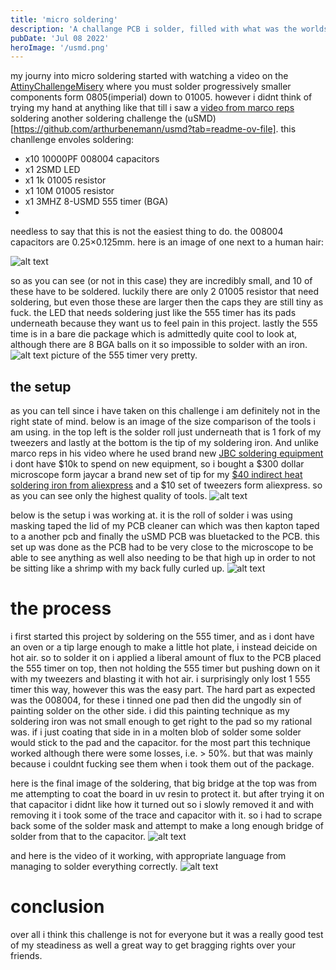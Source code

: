 ```yaml
---
title: 'micro soldering'
description: 'A challange PCB i solder, filled with what was the worlds smallest capacitors'
pubDate: 'Jul 08 2022'
heroImage: '/usmd.png'
---
```


my journy into micro soldering started with watching a video on the [AttinyChallengeMisery](https://github.com/aspro648/KiCad/tree/master/projects/Attiny/AttinyChallengeMisery) where you must solder progressively smaller components form 0805(imperial) down to 01005. however i didnt think of trying my hand at anything like that till i saw a [video from marco reps](https://www.youtube.com/watch?v=2vpTYaDGmCs&t=1451s) soldering another soldering challenge the (uSMD)[https://github.com/arthurbenemann/usmd?tab=readme-ov-file]. this chanllenge envoles soldering:
- x10 10000PF 008004 capacitors
- x1 2SMD LED
- x1 1k 01005 resistor
- x1 10M 01005 resistor
- x1 3MHZ 8-USMD 555 timer (BGA)
- 


needless to say that this is not the easiest thing to do. the 008004 capacitors are 0.25×0.125mm. here is an image of one next to a human hair:

![alt text](/micro/08004_and_hair.jpg)

so as you can see (or not in this case) they are incredibly small, and 10 of these have to be soldered. luckily there are only 2 01005 resistor that need soldering, but even those these are larger then the caps they are still tiny as fuck. the LED that needs soldering just like the 555 timer has its pads underneath because they want us to feel pain in this project. lastly the 555 time is in a bare die package which is admittedly quite cool to look at, although there are 8 BGA balls on it so impossible to solder with an iron.
![alt text](/micro/image.png)
picture of the 555 timer very pretty.

## the setup
as you can tell since i have taken on this challenge i am definitely not in the right state of mind.
below is an image of the size comparison of the tools i am using. in the top left is the solder roll just underneath that is 1 fork of my tweezers and lastly at the bottom is the tip of my soldering iron. And unlike marco reps in his video where he used brand new [JBC soldering equipment](https://www.jbctools.com/) i dont have \$10k to spend on new equipment, so i bought a \$300 dollar microscope form jaycar a brand new set of tip for my [\$40 indirect heat soldering iron from aliexpress](https://www.aliexpress.com/item/1005006427194224.html?spm=a2g0o.productlist.main.5.367f22a6ioxJqh&algo_pvid=f73c0b15-032a-4af1-882b-b4713f0efebf&algo_exp_id=f73c0b15-032a-4af1-882b-b4713f0efebf-2&pdp_npi=4%40dis%21NZD%21131.91%2160.05%21%21%2179.18%2136.05%21%40210307c017191470943688199e6f2a%2112000037128419911%21sea%21NZ%212538725004%21&curPageLogUid=LseGb0C6mmki&utparam-url=scene%3Asearch%7Cquery_from%3A) and a $10 set of tweezers form aliexpress. so as you can see only the highest quality of tools.
![alt text](/micro/image-4.png)

below is the setup i was working at. it is the roll of solder i was using masking taped the lid of my PCB cleaner can which was then kapton taped to a another pcb and finally the uSMD PCB was bluetacked to the PCB. this set up was done as the PCB had to be very close to the microscope to be able to see anything as well also needing to be that high up in order to not be sitting like a shrimp with my back fully curled up.
![alt text](/micro/image-1.png)

# the process
i first started this project by soldering on the 555 timer, and as i dont have an oven or a tip large enough to make a little hot plate, i instead deicide on hot air. so to solder it on i applied a liberal amount of flux to the PCB placed the 555 timer on top, then not holding the 555 timer but pushing down on it with my tweezers and blasting it with hot air. i surprisingly only lost 1 555 timer this way, however this was the easy part. The hard part as expected was the 008004, for these i tinned one pad then did the ungodly sin of painting solder on the other side. i did this painting technique as my soldering iron was not small enough to get right to the pad so my rational was. if i just coating that side in in a molten blob of solder some solder would stick to the pad and the capacitor. for the most part this technique worked although there were some losses, i.e. > 50%. but that was mainly because i couldnt fucking see them when i took them out of the package.

here is the final image of the soldering, that big bridge at the top was from me attempting to coat the board in uv resin to protect it. but after trying it on that capacitor i didnt like how it turned out so i slowly removed it and with removing it i took some of the trace and capacitor with it. so i had to scrape back some of the solder mask and attempt to make a long enough bridge of solder from that to the capacitor.
![alt text](/micro/image-5.png)

and here is the video of it working, with appropriate language from managing to solder everything correctly.
![alt text](/micro/Snapchat-1421693696.gif)

# conclusion
over all i think this challenge is not for everyone but it was a really good test of my steadiness as well a great way to get bragging rights over your friends.
